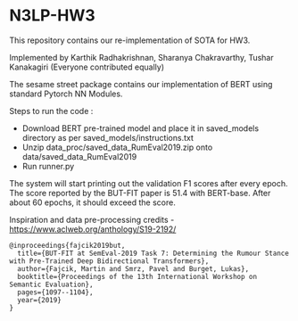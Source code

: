 # N3LP-HW3
This repository contains our re-implementation of SOTA for HW3.

Implemented by Karthik Radhakrishnan, Sharanya Chakravarthy, Tushar Kanakagiri (Everyone contributed equally)

The sesame street package contains our implementation of BERT using standard Pytorch NN Modules.

Steps to run the code : 
- Download BERT pre-trained model and place it in saved_models directory as per saved_models/instructions.txt
- Unzip data_proc/saved_data_RumEval2019.zip onto data/saved_data_RumEval2019
- Run runner.py 

The system will start printing out the validation F1 scores after every epoch. The score reported by the BUT-FIT paper is 51.4 with BERT-base. After about 60 epochs, it should exceed the score. 

Inspiration and data pre-processing credits - 
https://www.aclweb.org/anthology/S19-2192/
```
@inproceedings{fajcik2019but,
  title={BUT-FIT at SemEval-2019 Task 7: Determining the Rumour Stance with Pre-Trained Deep Bidirectional Transformers},
  author={Fajcik, Martin and Smrz, Pavel and Burget, Lukas},
  booktitle={Proceedings of the 13th International Workshop on Semantic Evaluation},
  pages={1097--1104},
  year={2019}
}
```

